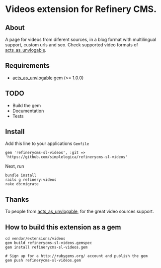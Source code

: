 # Videos extension for Refinery CMS.

## About

A page for videos from diferent sources, in a blog format with multilingual support, custom urls and seo.
Check supported video formats of [acts\_as\_unvlogable](https://github.com/mamuso/acts_as_unvlogable).

## Requirements

* [acts\_as\_unvlogable](https://github.com/mamuso/acts_as_unvlogable) gem (>= 1.0.0)

## TODO

* Build the gem
* Documentation
* Tests

## Install

Add this line to your applications `Gemfile`

    gem 'refinerycms-sl-videos', :git => 'https://github.com/simplelogica/refinerycms-sl-videos'

Next, run

    bundle install
    rails g refinery:videos
    rake db:migrate

## Thanks

To people from [acts\_as\_unvlogable](https://github.com/mamuso/acts_as_unvlogable), for the great video sources support.

## How to build this extension as a gem

    cd vendor/extensions/videos
    gem build refinerycms-sl-videos.gemspec
    gem install refinerycms-sl-videos.gem

    # Sign up for a http://rubygems.org/ account and publish the gem
    gem push refinerycms-sl-videos.gem
